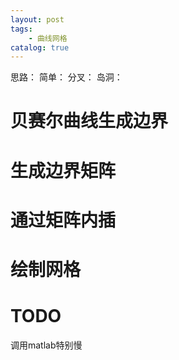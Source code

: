 ```yaml
---
layout: post
tags: 
    - 曲线网格
catalog: true
---
```


思路：
    简单：
    分叉：
    岛洞：

# 贝赛尔曲线生成边界

# 生成边界矩阵

# 通过矩阵内插

# 绘制网格

# TODO

调用matlab特别慢